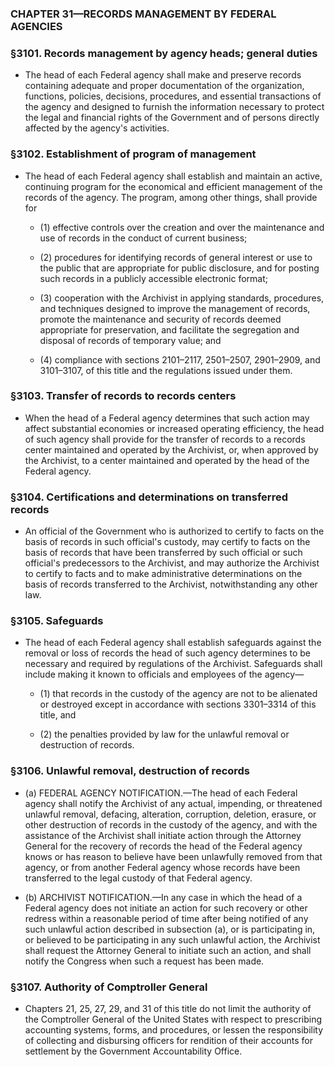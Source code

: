 ### **CHAPTER 31—RECORDS MANAGEMENT BY FEDERAL AGENCIES**

### §3101. Records management by agency heads; general duties
* The head of each Federal agency shall make and preserve records containing adequate and proper documentation of the organization, functions, policies, decisions, procedures, and essential transactions of the agency and designed to furnish the information necessary to protect the legal and financial rights of the Government and of persons directly affected by the agency's activities.

### §3102. Establishment of program of management
* The head of each Federal agency shall establish and maintain an active, continuing program for the economical and efficient management of the records of the agency. The program, among other things, shall provide for

  * (1) effective controls over the creation and over the maintenance and use of records in the conduct of current business;

  * (2) procedures for identifying records of general interest or use to the public that are appropriate for public disclosure, and for posting such records in a publicly accessible electronic format;

  * (3) cooperation with the Archivist in applying standards, procedures, and techniques designed to improve the management of records, promote the maintenance and security of records deemed appropriate for preservation, and facilitate the segregation and disposal of records of temporary value; and

  * (4) compliance with sections 2101–2117, 2501–2507, 2901–2909, and 3101–3107, of this title and the regulations issued under them.

### §3103. Transfer of records to records centers
* When the head of a Federal agency determines that such action may affect substantial economies or increased operating efficiency, the head of such agency shall provide for the transfer of records to a records center maintained and operated by the Archivist, or, when approved by the Archivist, to a center maintained and operated by the head of the Federal agency.

### §3104. Certifications and determinations on transferred records
* An official of the Government who is authorized to certify to facts on the basis of records in such official's custody, may certify to facts on the basis of records that have been transferred by such official or such official's predecessors to the Archivist, and may authorize the Archivist to certify to facts and to make administrative determinations on the basis of records transferred to the Archivist, notwithstanding any other law.

### §3105. Safeguards
* The head of each Federal agency shall establish safeguards against the removal or loss of records the head of such agency determines to be necessary and required by regulations of the Archivist. Safeguards shall include making it known to officials and employees of the agency—

  * (1) that records in the custody of the agency are not to be alienated or destroyed except in accordance with sections 3301–3314 of this title, and

  * (2) the penalties provided by law for the unlawful removal or destruction of records.

### §3106. Unlawful removal, destruction of records
* (a) FEDERAL AGENCY NOTIFICATION.—The head of each Federal agency shall notify the Archivist of any actual, impending, or threatened unlawful removal, defacing, alteration, corruption, deletion, erasure, or other destruction of records in the custody of the agency, and with the assistance of the Archivist shall initiate action through the Attorney General for the recovery of records the head of the Federal agency knows or has reason to believe have been unlawfully removed from that agency, or from another Federal agency whose records have been transferred to the legal custody of that Federal agency.

* (b) ARCHIVIST NOTIFICATION.—In any case in which the head of a Federal agency does not initiate an action for such recovery or other redress within a reasonable period of time after being notified of any such unlawful action described in subsection (a), or is participating in, or believed to be participating in any such unlawful action, the Archivist shall request the Attorney General to initiate such an action, and shall notify the Congress when such a request has been made.

### §3107. Authority of Comptroller General
* Chapters 21, 25, 27, 29, and 31 of this title do not limit the authority of the Comptroller General of the United States with respect to prescribing accounting systems, forms, and procedures, or lessen the responsibility of collecting and disbursing officers for rendition of their accounts for settlement by the Government Accountability Office.